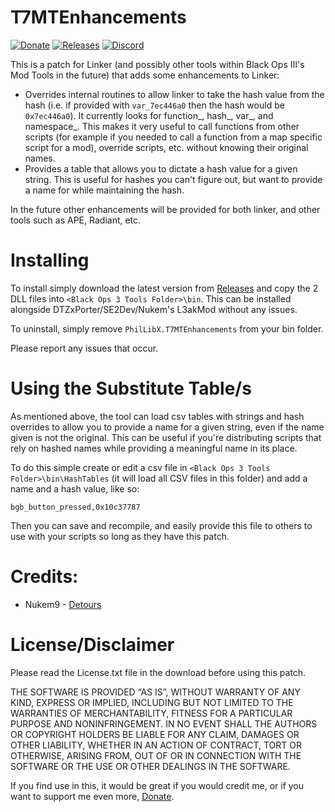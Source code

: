 # T7MTEnhancements
[![Donate](https://img.shields.io/badge/Donate-PayPal-yellowgreen.svg)](https://www.paypal.me/scobalula) [![Releases](https://img.shields.io/github/downloads/Scobalula/T7MTEnhancements/total.svg)](https://github.com/Scobalula/T7MTEnhancements/) [![Discord](https://img.shields.io/badge/chat-Discord-blue.svg)](https://discord.gg/RyqyThu)

This is a patch for Linker (and possibly other tools within Black Ops III's Mod Tools in the future) that adds some enhancements to Linker:

* Overrides internal routines to allow linker to take the hash value from the hash (i.e. if provided with `var_7ec446a0` then the hash would be `0x7ec446a0`). It currently looks for function_, hash_, var_, and namespace_. This makes it very useful to call functions from other scripts (for example if you needed to call a function from a map specific script for a mod), override scripts, etc. without knowing their original names.
* Provides a table that allows you to dictate a hash value for a given string. This is useful for hashes you can't figure out, but want to provide a name for while maintaining the hash.

In the future other enhancements will be provided for both linker, and other tools such as APE, Radiant, etc.

# Installing

To install simply download the latest version from [Releases](https://github.com/Scobalula/T7MTEnhancements/releases) and copy the 2 DLL files into `<Black Ops 3 Tools Folder>\bin`. This can be installed alongside DTZxPorter/SE2Dev/Nukem's L3akMod without any issues.

To uninstall, simply remove `PhilLibX.T7MTEnhancements` from your bin folder.

Please report any issues that occur.

# Using the Substitute Table/s

As mentioned above, the tool can load csv tables with strings and hash overrides to allow you to provide a name for a given string, even if the name given is not the original. This can be useful if you're distributing scripts that rely on hashed names while providing a meaningful name in its place.

To do this simple create or edit a csv file in `<Black Ops 3 Tools Folder>\bin\HashTables` (it will load all CSV files in this folder) and add a name and a hash value, like so:

```bgb_button_pressed,0x10c37787```

Then you can save and recompile, and easily provide this file to others to use with your scripts so long as they have this patch.

# Credits:

* Nukem9 - [Detours](https://github.com/Nukem9/detours)

# License/Disclaimer

Please read the License.txt file in the download before using this patch.

THE SOFTWARE IS PROVIDED “AS IS”, WITHOUT WARRANTY OF ANY KIND, EXPRESS OR IMPLIED, INCLUDING BUT NOT LIMITED TO THE WARRANTIES OF MERCHANTABILITY, FITNESS FOR A PARTICULAR PURPOSE AND NONINFRINGEMENT. IN NO EVENT SHALL THE AUTHORS OR COPYRIGHT HOLDERS BE LIABLE FOR ANY CLAIM, DAMAGES OR OTHER LIABILITY, WHETHER IN AN ACTION OF CONTRACT, TORT OR OTHERWISE, ARISING FROM, OUT OF OR IN CONNECTION WITH THE SOFTWARE OR THE USE OR OTHER DEALINGS IN THE SOFTWARE.

If you find use in this, it would be great if you would credit me, or if you want to support me even more, [Donate](https://www.paypal.me/scobalula).